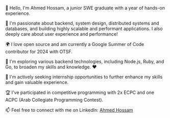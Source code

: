 👋 Hello, I'm Ahmed Hossam, a junior SWE graduate with a year of hands-on experience.

👀 I'm passionate about backend, system design, distributed systems and databases, and building highly scalable and performant applications. I also deeply care about user experience and performance!

🌍 I love open source and am currently a Google Summer of Code contributor for 2024 with OTSF.

🌱 I'm exploring various backend technologies, including Node.js, Ruby, and Go, to broaden my skills and knowledge. ❤️

💼 I'm actively seeking internship opportunities to further enhance my skills and gain valuable experience.

🏆 I've participated in competitive programming with 2x ECPC and one ACPC (Arab Collegiate Programming Contest).

📫 Feel free to connect with me on LinkedIn: [Ahmed Hossam](https://www.linkedin.com/in/ahmedhossamdev/)
